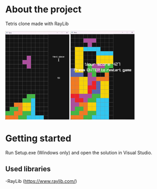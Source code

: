 # About the project
Tetris clone made with RayLib


<p float="left" allign="middle">
  <img src="/Images/Scr1.png" width="200" />
  <img src="/Images/Scr2.png" width="200" />
</p>

# Getting started
Run Setup.exe (Windows only) and open the solution in Visual Studio.

## Used libraries
-RayLib (https://www.raylib.com/)
